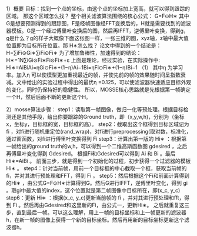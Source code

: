 1）概要
目标：找到一个点的坐标，由这个点的坐标加上宽高，就可以得到跟踪的区域。
那这个区域怎么找？
整个相关滤波算法围绕的核心公式： G=F⊙H∗  其中G是想要预测得到的跟踪图，F是经帧图像经FFT变换后的，H就是需要找到的滤波器模板。G是一个经过傅里叶变换后的图，然后再IFFT，逆傅里叶变换，得到g，g是什么？g的样子大概像下面这张图一样，一张三维的图，xyz轴，z轴中最大值位置即为目标所在位置。
​
那 H∗怎么找？
论文中得到的一个结论是： H=∑iFi⊙Gi∗∑iFi⊙Fi∗ 
为了增加鲁棒性，加速得到的结论： H∗=1N∑iGi⊙Fi∗Fi⊙Fi∗+ε 
上面是理论，经过实验，在实际操作中: Hi∗=AiBiAi=ηGi⊙Fi∗+(1−η)Ai−1Bi=ηFi⊙Fi∗+(1−η)Bi−1     （1）
其中η 为学习率。加入η 可以使模型更加重视最近的帧，并使先前的帧的效果随时间呈指数衰减。文中给出的实验过程中得出的最优η =0.125，可以使滤波器快速适应目标外观的变化，同时仍保持好的稳健性。 
所以，MOSSE核心思路就是先根据第一帧确定一个H，然后后面不断的更新这个H。

2）mosse算法步骤：
step1：读取第一帧图像，做归一化等预处理。根据目标检测还是其他手段，给出你要跟踪的Ground truth，即（x,y,w,h)，分别为（坐标x，坐标y，目标框的宽，目标框的高）。
step2：截取出这个框得到目标区域记为 fi ，对fi进行随机重定位(rand_wrap)，对fi进行preprocessing(取对数，标准化，通过窗函数，对fi进行傅里叶变换得到 Fi 
step3：计算出第一版的 Hi∗ ：根据第一帧给出的ground truth的w,h，可以得到一个二维高斯函数图 gdesired ，之后再傅里叶变化得到 Gdesired。 根据Fi和Gdesired可以得到 Ai 和 Bi 。最后 Hi∗=AiBi 。
前面三步，就是得到一个初始化的过程，初步获得一个过滤器的模板 Hi∗ 。
step4：针对当前帧，用前一个目标框的中心截取一个框，获取当前帧的fi，并对其进行预处理和FFT，得到 Fi 。
step5：然后根据这个Fi和前面计算得到的Hi∗ ，由公式G=F⊙H∗计算得到G。然后G进行IFFT，逆傅里叶变化，得到 gi 。取gi中最大值的index，这个位置就是第二帧图像中目标所在，即(x_c, y_c)
step6：更新 Hi∗ ：根据(x_c, y_c)更新当前帧的 fi ，并对其进行预处理和fft，得到 Fi 。然后再由Gdesired和这里新的Fi，由公式一，更新Hi∗。
之后就重复这三步，直到最后一帧。可以这么理解，用上一帧的目标坐标和上一帧更新的滤波器h，在新一帧的图像上获得一个新的目标坐标。然后再用新的目标坐标更新这个滤波器h。
